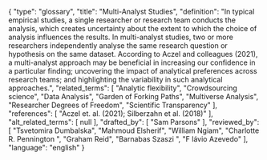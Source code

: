 {
    "type": "glossary",
    "title": "Multi-Analyst Studies",
    "definition": "In typical empirical studies, a single researcher or research team conducts the analysis, which creates uncertainty about the extent to which the choice of analysis influences the results. In multi-analyst studies, two or more researchers independently analyse the same research question or hypothesis on the same dataset. According to Aczel and colleagues (2021), a multi-analyst approach may be beneficial in increasing our confidence in a particular finding; uncovering the impact of analytical preferences across research teams; and highlighting the variability in such analytical approaches.",
    "related_terms": [
        "Analytic flexibility",
        "Crowdsourcing science",
        "Data Analysis",
        "Garden of Forking Paths",
        "Multiverse Analysis",
        "Researcher Degrees of Freedom",
        "Scientific Transparency"
    ],
    "references": [
        "Aczel et. al. (2021); Silberzahn et al. (2018)"
    ],
    "alt_related_terms": [
        null
    ],
    "drafted_by": [
        "Sam Parsons"
    ],
    "reviewed_by": [
        "Tsvetomira Dumbalska",
        "Mahmoud Elsherif",
        "William Ngiam",
        "Charlotte R. Pennington ",
        "Graham Reid",
        "Barnabas Szaszi ",
        "F lávio Azevedo"
    ],
    "language": "english"
}